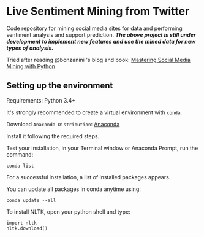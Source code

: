 # Live Sentiment Mining from Twitter

Code repository for mining social media sites for data and performing sentiment analysis and support prediction. __*The above project is still under development to implement new features and use the mined data for new types of analysis.*__

Tried after reading @bonzanini 's blog and book: [Mastering Social Media Mining with Python](https://www.packtpub.com/big-data-and-business-intelligence/mastering-social-media-mining-python)

## Setting up the environment

Requirements: Python 3.4+

It's strongly recommended to create a virtual environment with `conda`.

Download `Anaconda Distribution`:
[Anaconda](https://www.anaconda.com/download/)

Install it following the required steps.

Test your installation, in your Terminal window or Anaconda Prompt,
run the command:
```
conda list
```
For a successful installation, a list of installed packages appears.

You can update all packages in conda anytime using:
```
conda update --all
```
To install NLTK, open your python shell and type:
```
import nltk
nltk.download()
```



